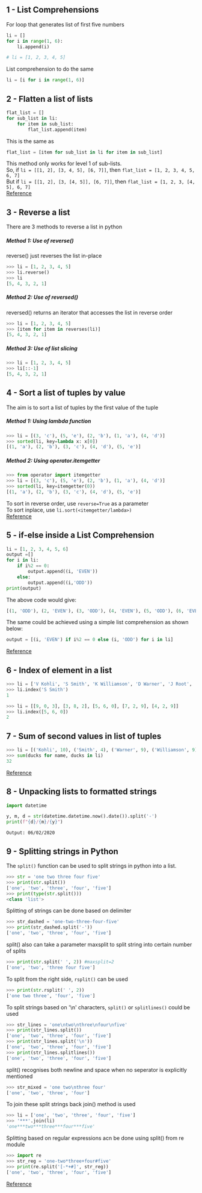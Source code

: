 ## 1 - List Comprehensions

For loop that generates list of first five numbers
```python
li = []
for i in range(1, 6):
	li.append(i)

# li = [1, 2, 3, 4, 5]
```
List comprehension to do the same
```python
li = [i for i in range(1, 6)]
```

## 2 - Flatten a list of lists

```python
flat_list = []
for sub_list in li:
	for item in sub_list:
		flat_list.append(item)
```
This is the same as
```python
flat_list = [item for sub_list in li for item in sub_list]
```
This method only works for level 1 of sub-lists.<br>
So, if ```li = [[1, 2], [3, 4, 5], [6, 7]]```, then ```flat_list = [1, 2, 3, 4, 5, 6, 7]```<br>
But if ```li = [[1, 2], [3, [4, 5]], [6, 7]]```, then ```flat_list = [1, 2, 3, [4, 5], 6, 7]```<br>
[Reference](https://stackoverflow.com/questions/952914/how-to-make-a-flat-list-out-of-list-of-lists)


## 3 - Reverse a list

There are 3 methods to reverse a list in python

##### Method 1: Use of reverse()
reverse() just reverses the list in-place
```python
>>> li = [1, 2, 3, 4, 5]
>>> li.reverse()
>>> li
[5, 4, 3, 2, 1]
```

##### Method 2: Use of reversed()
reversed() returns an iterator that accesses the list in reverse order
```python
>>> li = [1, 2, 3, 4, 5]
>>> [item for item in reverses(li)]
[5, 4, 3, 2, 1]
```

##### Method 3: Use of list slicing
```python
>>> li = [1, 2, 3, 4, 5]
>>> li[::-1]
[5, 4, 3, 2, 1]
```

## 4 - Sort a list of tuples by value

The aim is to sort a list of tuples by the first value of the tuple

##### Method 1: Using lambda function
```python
>>> li = [(3, 'c'), (5, 'e'), (2, 'b'), (1, 'a'), (4, 'd')]
>>> sorted(li, key=lambda x: x[0])
[(1, 'a'), (2, 'b'), (3, 'c'), (4, 'd'), (5, 'e')]
```

##### Method 2: Using operator.itemgetter
```python
>>> from operator import itemgetter
>>> li = [(3, 'c'), (5, 'e'), (2, 'b'), (1, 'a'), (4, 'd')]
>>> sorted(li, key=itemgetter(0))
[(1, 'a'), (2, 'b'), (3, 'c'), (4, 'd'), (5, 'e')]
```

To sort in reverse order, use ```reverse=True``` as a parameter<br>
To sort inplace, use ```li.sort(<itemgetter/lambda>)```<br>
[Reference](https://stackoverflow.com/questions/10695139/sort-a-list-of-tuples-by-2nd-item-integer-value)

## 5 - if-else inside a List Comprehension

```python
li = [1, 2, 3, 4, 5, 6]
output =[]
for i in li:
    if i%2 == 0:
        output.append((i, 'EVEN'))
    else:
        output.append((i,'ODD'))
print(output)
```
The above code would give:
```python
[(1, 'ODD'), (2, 'EVEN'), (3, 'ODD'), (4, 'EVEN'), (5, 'ODD'), (6, 'EVEN')]
```
The same could be achieved using a simple list comprehension as shown below:
```python
output = [(i, 'EVEN') if i%2 == 0 else (i, 'ODD') for i in li]
```
[Reference](https://stackoverflow.com/questions/4260280/if-else-in-a-list-comprehension)

## 6 - Index of element in a list

```python
>>> li = ['V Kohli', 'S Smith', 'K Williamson', 'D Warner', 'J Root', 'B Azam']
>>> li.index('S Smith')
1
```

```python
>>> li = [[9, 0, 3], [3, 8, 2], [5, 6, 0], [7, 2, 9], [4, 2, 9]]
>>> li.index([5, 6, 0])
2
```

## 7 - Sum of second values in list of tuples

```python
>>> li = [('Kohli', 10), ('Smith', 4), ('Warner', 9), ('Williamson', 9)]
>>> sum(ducks for name, ducks in li)
32
```
[Reference](https://stackoverflow.com/questions/12218112/sum-the-second-value-of-each-tuple-in-a-list)

## 8 - Unpacking lists to formatted strings

```python
import datetime

y, m, d = str(datetime.datetime.now().date()).split('-')
print(f"{d}/{m}/{y}")
```
`Output: 06/02/2020`

## 9 - Splitting strings in Python

The `split()` function can be used to split strings in python into a list.

```python
>>> str = 'one two three four five'
>>> print(str.split())
['one', 'two', 'three', 'four', 'five']
>>> print(type(str.split()))
<class 'list'>
```

Splitting of strings can be done based on delimiter
```python
>>> str_dashed = 'one-two-three-four-five'
>>> print(str_dashed.split('-'))
['one', 'two', 'three', 'four', 'five']
```

split() also can take a parameter maxsplit to split string into certain number of splits
```python
>>> print(str.split(' ', 2)) #maxsplit=2
['one', 'two', 'three four five']
```

To split from the right side, `rsplit()` can be used
```python
>>> print(str.rsplit(' ', 2))
['one two three', 'four', 'five']
```

To split strings based on '\n' characters, `split()` or `splitlines()` could be used
```python
>>> str_lines = 'one\ntwo\nthree\nfour\nfive'
>>> print(str_lines.split())
['one', 'two', 'three', 'four', 'five']
>>> print(str_lines.split('\n'))
['one', 'two', 'three', 'four', 'five']
>>> print(str_lines.splitlines())
['one', 'two', 'three', 'four', 'five']
```

split() recognises both newline and space when no seperator is explicitly mentioned
```python
>>> str_mixed = 'one two\nthree four'
['one', 'two', 'three', 'four']
```

To join these split strings back join() method is used
```python
>>> li = ['one', 'two', 'three', 'four', 'five']
>>> '***'.join(li)
'one***two***three***four***five'
```

Splitting based on regular expressions acn be done using split() from re module
```python
>>> import re
>>> str_reg = 'one-two*three+four#five'
>>> print(re.split('[-*+#]', str_reg))
['one', 'two', 'three', 'four', 'five']
```

[Reference](https://note.nkmk.me/en/python-split-rsplit-splitlines-re/)
